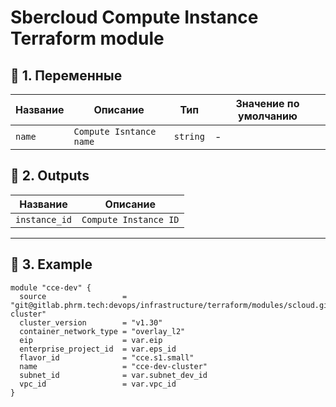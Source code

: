 # Sbercloud Compute Instance Terraform module  

## 🔹 **1. Переменные**
| Название                 | Описание                | Тип      | Значение по умолчанию |
|--------------------------|-------------------------|----------|-----------------------|
| `name`                   | `Compute Isntance name` | `string` | -                     |  


## 🔹 **2. Outputs**
| Название      | Описание              | 
|---------------|-----------------------|
| `instance_id` | `Compute Instance ID` | 

---
## 🔹 **3. Example**
```hcl
module "cce-dev" {
  source                 = "git@gitlab.phrm.tech:devops/infrastructure/terraform/modules/scloud.git//cce-cluster"
  cluster_version        = "v1.30"
  container_network_type = "overlay_l2"
  eip                    = var.eip
  enterprise_project_id  = var.eps_id
  flavor_id              = "cce.s1.small"
  name                   = "cce-dev-cluster"
  subnet_id              = var.subnet_dev_id
  vpc_id                 = var.vpc_id
}
```  
